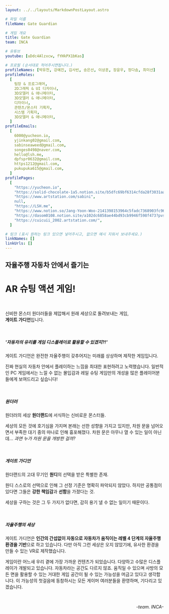 ```yaml
---
layout: ../../layouts/MarkdownPostLayout.astro

# 파일 이름
fileName: Gate Guardian

# 게임 개요
title: Gate Guardian
team: INCA

# 유튜브
youtube: [uDdc4Alzxcw, fYHkPX1bKas]

# 프로필 (순서대로 적어주시면됩니다.)
profileNames: [박유천, 강예진, 김사빈, 송은선, 이상훈, 장윤우, 정다솜, 최미선]
profileRoles:
  [
    팀장 & 프로그래머,
    2D그래픽 & UI 디자이너,
    3D모델러 & 애니메이터,
    3D모델러 & 애니메이터,
    디자이너,
    콘텐츠/몬스터 기획자,
    시스템 기획자,
    3D모델러 & 애니메이터,
  ]
profileEmails:
  [
    6000@yucheon.io,
    yjinkang02@gmail.com,
    sabinseaweed@gmail.com,
    songes0498@naver.com,
    hello@lsh.me,
    dpfspr0632@gmail.com,
    https1212@gmail.com,
    pukupuka615@gmail.com,
  ]
profilePages:
  [
    "https://yucheon.io",
    "https://solid-chocolate-1a5.notion.site/b5dfc69bf6314cfda28f3031aae6b045",
    "https://www.artstation.com/sabini",
    null,
    "https://LSH.me",
    "https://www.notion.so/Jang-Yoon-Woo-2141398153964c5fadc7368903fc9651?pvs=4",
    "https://dasom0108.notion.site/a102dc6858ae44bd93cb9946f598f473?pvs=74",
    "https://cuicuii_2002.artstation.com/",
  ]

# 링크 (표시 원하는 링크 있으면 넣어주시고, 없으면 예시 지워서 보내주세요.)
linkNames: []
linkUrls: []
---
```


## **자율주행 자동차 안에서 즐기는**
# **AR 슈팅 액션 게임!**
<br/>

신비한 몬스터 원더러들을 제압해서 원래 세상으로 돌려보내는 게임,<br/><strong>게이트 가디언</strong>입니다.

<br/>

##### **'자동차의 유리를 게임 디스플레이로 활용할 수 있겠지?!'**

게이트 가디언은 완전한 자율주행이 갖추어지는 미래를 상상하며 제작한 게임입니다.

진짜 현실의 자동차 안에서 플레이하는 느낌을 최대한 표현하려고 노력했습니다. 일반적인 PC 게임에서는 느낄 수 없는 몰입감과 레일 슈팅 게임만의 개성을 많은 플레이어분들에게 보여드리고 싶습니다!

<br/>

##### **원더러**

원더러의 세상 **원더랜드**에 서식하는 신비로운 몬스터들.

세상의 모든 것에 호기심을 가지며 본래는 선한 성향을 가지고 있지만, 차원 문을 넘어오면서 부족한 대기 중의 마나로 인해 흉포해졌다. 차원 문은 아무나 열 수 있는 일이 아닌데... _과연 누가 차원 문을 개방한 걸까?_

<br/>

##### **게이트 가디언**

원더랜드의 고대 무기인 **원디**의 선택을 받은 특별한 존재.

원디 스스로의 선택으로 인해 그 선정 기준은 명확히 파악되지 않았다. 하지만 공통점이 있다면 그들은 **강한 책임감**과 **선함**을 가졌다는 것.

세상을 구하는 것은 그 두 가지가 없다면, 감히 용기 낼 수 없는 일이기 때문이다.

<br/>

##### **자율주행의 세상**

게이트 가디언은 **인간의 간섭없이 자동으로 자동차가 움직이는 레벨 4 단계의 자율주행 환경을 기반**으로 하고 있습니다. 다만 아직 그런 세상은 오지 않았기에, 유사한 환경을 만들 수 있는 VR로 제작했습니다.

게임이란 어느새 우리 곁에 가장 가까운 컨텐츠가 되었습니다. 다양하고 수많은 디스플레이가 개발되고 있습니다. 자동차라는 공간도 다르지 않죠. 움직일 수 있으며 사방의 모든 면을 활용할 수 있는 거대한 게임 공간이 될 수 있는 가능성을 머금고 있다고 생각합니다. 이 가능성의 첫걸음에 동참하시는 모든 게이머 여러분들을 환영하며, 기다리고 있겠습니다.


<br/>
<p style="text-align: right;"><i>-team. INCA-</i></p>